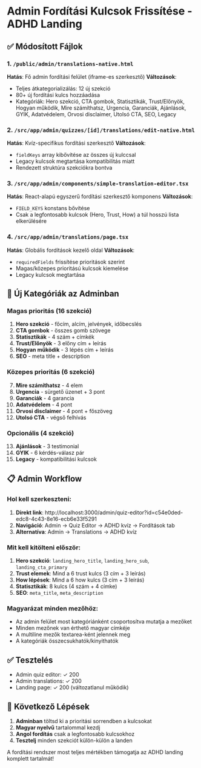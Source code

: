 # Admin Fordítási Kulcsok Frissítése - ADHD Landing

## ✅ Módosított Fájlok

### 1. `/public/admin/translations-native.html`
**Hatás**: Fő admin fordítási felület (iframe-es szerkesztő)
**Változások**: 
- Teljes átkategorializálás: 12 új szekció
- 80+ új fordítási kulcs hozzáadása
- Kategóriák: Hero szekció, CTA gombok, Statisztikák, Trust/Előnyök, Hogyan működik, Mire számíthatsz, Urgencia, Garanciák, Ajánlások, GYIK, Adatvédelem, Orvosi disclaimer, Utolsó CTA, SEO, Legacy

### 2. `/src/app/admin/quizzes/[id]/translations/edit-native.html`
**Hatás**: Kvíz-specifikus fordítási szerkesztő
**Változások**:
- `fieldKeys` array kibővítése az összes új kulccsal  
- Legacy kulcsok megtartása kompatibilitás miatt
- Rendezett struktúra szekciókra bontva

### 3. `/src/app/admin/components/simple-translation-editor.tsx`
**Hatás**: React-alapú egyszerű fordítási szerkesztő komponens
**Változások**:
- `FIELD_KEYS` konstans bővítése 
- Csak a legfontosabb kulcsok (Hero, Trust, How) a túl hosszú lista elkerülésére

### 4. `/src/app/admin/translations/page.tsx`
**Hatás**: Globális fordítások kezelő oldal
**Változások**:
- `requiredFields` frissítése prioritások szerint
- Magas/közepes prioritású kulcsok kiemelése
- Legacy kulcsok megtartása

## 🎯 Új Kategóriák az Adminban

### Magas prioritás (16 szekció)
1. **Hero szekció** - főcím, alcím, jelvények, időbecslés
2. **CTA gombok** - összes gomb szövege  
3. **Statisztikák** - 4 szám + címkék
4. **Trust/Előnyök** - 3 előny cím + leírás
5. **Hogyan működik** - 3 lépés cím + leírás
6. **SEO** - meta title + description

### Közepes prioritás (6 szekció)
7. **Mire számíthatsz** - 4 elem
8. **Urgencia** - sürgető üzenet + 3 pont
9. **Garanciák** - 4 garancia
10. **Adatvédelem** - 4 pont
11. **Orvosi disclaimer** - 4 pont + főszöveg
12. **Utolsó CTA** - végső felhívás

### Opcionális (4 szekció)
13. **Ajánlások** - 3 testimonial
14. **GYIK** - 6 kérdés-válasz pár  
15. **Legacy** - kompatibilitási kulcsok

## 📋 Admin Workflow

### Hol kell szerkeszteni:
1. **Direkt link**: http://localhost:3000/admin/quiz-editor?id=c54e0ded-edc8-4c43-8e16-ecb6e33f5291
2. **Navigáció**: Admin → Quiz Editor → ADHD kvíz → Fordítások tab
3. **Alternatíva**: Admin → Translations → ADHD kvíz

### Mit kell kitölteni először:
1. **Hero szekció**: `landing_hero_title`, `landing_hero_sub`, `landing_cta_primary`
2. **Trust elemek**: Mind a 6 trust kulcs (3 cím + 3 leírás)  
3. **How lépések**: Mind a 6 how kulcs (3 cím + 3 leírás)
4. **Statisztikák**: 8 kulcs (4 szám + 4 címke)
5. **SEO**: `meta_title`, `meta_description`

### Magyarázat minden mezőhöz:
- Az admin felület most kategóriánként csoportosítva mutatja a mezőket
- Minden mezőnek van érthető magyar címkéje
- A multiline mezők textarea-ként jelennek meg
- A kategóriák összecsukhatók/kinyithatók

## ✅ Tesztelés

- Admin quiz editor: ✓ 200 
- Admin translations: ✓ 200
- Landing page: ✓ 200 (változatlanul működik)

## 🚀 Következő Lépések

1. **Adminban** töltsd ki a prioritási sorrendben a kulcsokat
2. **Magyar nyelvű** tartalommal kezdj
3. **Angol fordítás** csak a legfontosabb kulcsokhoz
4. **Tesztelj** minden szekciót külön-külön a landen

A fordítási rendszer most teljes mértékben támogatja az ADHD landing komplett tartalmát!
